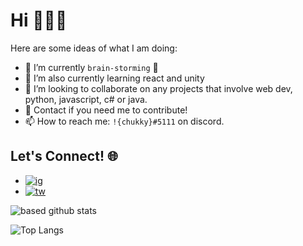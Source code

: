 # Hi 👋👋👋

Here are some ideas of what I am doing:
- 🔭 I’m currently `brain-storming` 🧠
- 🌱 I’m also currently learning react and unity 
- 👯 I’m looking to collaborate on any projects that involve web dev, python, javascript, c# or java. 
- 💬 Contact if you need me to contribute!
- 📫 How to reach me: `!{chukky}#5111` on discord. 

## Let's Connect! 🌐
- [![ig](https://img.shields.io/badge/Instagram-black?style=social&logo=Instagram)](https://www.instagram.com/chukkyiii/)
- [![tw](https://img.shields.io/badge/Twitter-1DA1F2?style=social&logo=Twitter)](https://twitter.com/chukky_iii)

![based github stats](https://github-readme-stats.vercel.app/api?username=chukkyiii&show_icons=true&theme=dark)

<!-- ![chuks' wakatime stats](https://github-readme-stats.vercel.app/api/wakatime?username=chukkyiii) --> 

![Top Langs](https://github-readme-stats.vercel.app/api/top-langs/?username=chukkyiii&layout=compact&theme=dark)

<!-- Credits --> <!--
https://github.com/Clifton893/Clifton893
-->
